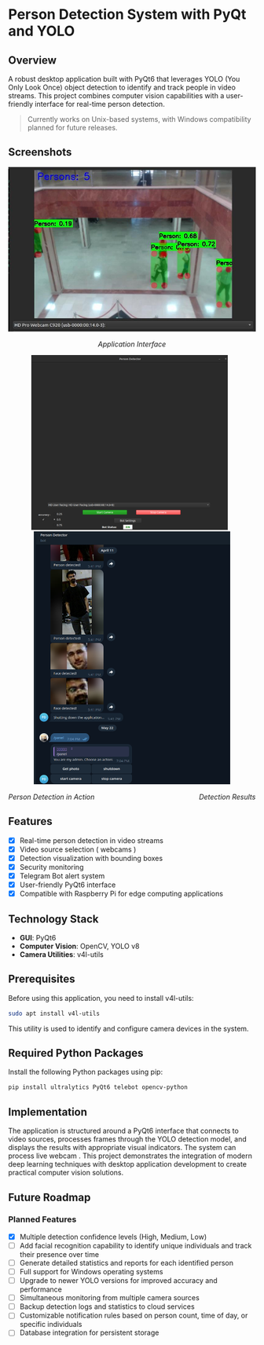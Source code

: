 # Person Detection System with PyQt and YOLO

## Overview
A robust desktop application built with PyQt6 that leverages YOLO (You Only Look Once) object detection to identify and track people in video streams. This project combines computer vision capabilities with a user-friendly interface for real-time person detection.
> Currently works on Unix-based systems, with Windows compatibility planned for future releases.

## Screenshots

<div align="center">
    <img src="images/1.png" alt="Application Interface" width="600"/>
    <p><em>Application Interface</em></p>
</div>

<div align="center">
    <img src="images/2.png" alt="Person Detection in Action" width="400" style="display: inline-block; margin-right: 10px;"/>
    <img src="images/3.png" alt="Detection Results" width="400" style="display: inline-block;"/>
    <br>
    <p><em>Person Detection in Action &nbsp;&nbsp;&nbsp;&nbsp;&nbsp;&nbsp;&nbsp;&nbsp;&nbsp;&nbsp;&nbsp;&nbsp;&nbsp;&nbsp;&nbsp;&nbsp;&nbsp;&nbsp;&nbsp;&nbsp;&nbsp;&nbsp;&nbsp;&nbsp;&nbsp;&nbsp;&nbsp;&nbsp;&nbsp;&nbsp;&nbsp;&nbsp;&nbsp;&nbsp;&nbsp;&nbsp;&nbsp;&nbsp;&nbsp;&nbsp;&nbsp;&nbsp;&nbsp;&nbsp;&nbsp;&nbsp;&nbsp;&nbsp;&nbsp;&nbsp;&nbsp;&nbsp; Detection Results</em></p>
</div>


## Features
- [x] Real-time person detection in video streams
- [x] Video source selection ( webcams )
- [x] Detection visualization with bounding boxes
- [x] Security monitoring
- [x] Telegram Bot alert system
- [x] User-friendly PyQt6 interface
- [x] Compatible with Raspberry Pi for edge computing applications

## Technology Stack
- **GUI**: PyQt6
- **Computer Vision**: OpenCV, YOLO v8
- **Camera Utilities**: v4l-utils

## Prerequisites
Before using this application, you need to install v4l-utils:
```bash
sudo apt install v4l-utils
```
This utility is used to identify and configure camera devices in the system.

## Required Python Packages
Install the following Python packages using pip:
```bash
pip install ultralytics PyQt6 telebot opencv-python
```

## Implementation
The application is structured around a PyQt6 interface that connects to video sources, processes frames through the YOLO detection model, and displays the results with appropriate visual indicators. The system can process live webcam .
This project demonstrates the integration of modern deep learning techniques with desktop application development to create practical computer vision solutions.

## Future Roadmap

### Planned Features
- [x] Multiple detection confidence levels (High, Medium, Low)
- [ ] Add facial recognition capability to identify unique individuals and track their presence over time
- [ ] Generate detailed statistics and reports for each identified person
- [ ] Full support for Windows operating systems
- [ ] Upgrade to newer YOLO versions for improved accuracy and performance
- [ ] Simultaneous monitoring from multiple camera sources
- [ ] Backup detection logs and statistics to cloud services
- [ ] Customizable notification rules based on person count, time of day, or specific individuals
- [ ] Database integration for persistent storage